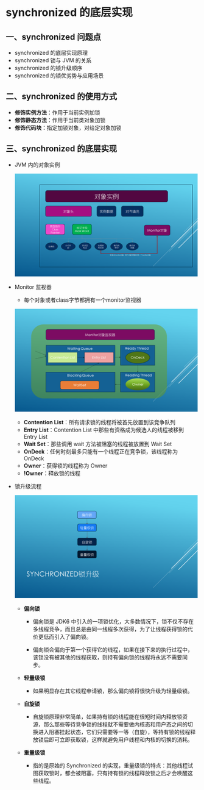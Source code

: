 # synchronized 的底层实现

## 一、synchronized 问题点

- synchronized 的底层实现原理
- synchronized 锁与 JVM 的关系
- synchronized 的锁升级顺序
- synchronized 的锁优劣势与应用场景

## 二、synchronized 的使用方式

- **修饰实例方法**：作用于当前实例加锁
- **修饰静态方法**：作用于当前类对象加锁
- **修饰代码块**：指定加锁对象，对给定对象加锁

## 三、synchronized 的底层实现

- JVM 内的对象实例

  ![avatar](./img/jvm内的对象实例.png)

- Monitor 监视器

  - 每个对象或者class字节都拥有一个monitor监视器
  
  ![avatar](./img/monitor监视器.png)

  - **Contention List**：所有请求锁的线程将被首先放置到该竞争队列
  - **Entry List**：Contention List 中那些有资格成为候选人的线程被移到 Entry List
  - **Wait Set**：那些调用 wait 方法被阻塞的线程被放置到 Wait Set
  - **OnDeck**：任何时刻最多只能有一个线程正在竞争锁，该线程称为 OnDeck
  - **Owner**：获得锁的线程称为 Owner
  - **!Owner**：释放锁的线程

- 锁升级流程

  ![avatar](./img/锁升级.png)

  - **偏向锁**

    - 偏向锁是 JDK6 中引入的一项锁优化，大多数情况下，锁不仅不存在多线程竞争，而且总是由同一线程多次获得，为了让线程获得锁的代价更低而引入了偏向锁。

    - 偏向锁会偏向于第一个获得它的线程，如果在接下来的执行过程中，该锁没有被其他的线程获取，则持有偏向锁的线程将永远不需要同步。

  - **轻量级锁**

    - 如果明显存在其它线程申请锁，那么偏向锁将很快升级为轻量级锁。

  - **自旋锁**

    - 自旋锁原理非常简单，如果持有锁的线程能在很短时间内释放锁资源，那么那些等待竞争锁的线程就不需要做内核态和用户态之间的切换进入阻塞挂起状态，它们只需要等一等（自旋），等持有锁的线程释放锁后即可立即获取锁，这样就避免用户线程和内核的切换的消耗。

  - **重量级锁**
    - 指的是原始的 Synchronized 的实现，重量级锁的特点：其他线程试图获取锁时，都会被阻塞，只有持有锁的线程释放锁之后才会唤醒这些线程。

